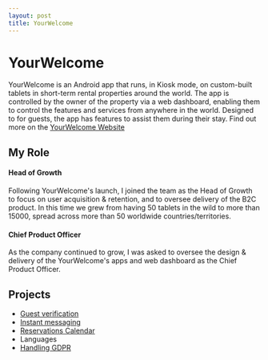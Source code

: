 ```yaml
---
layout: post
title: YourWelcome
---
```


# YourWelcome
YourWelcome is an Android app that runs, in Kiosk mode, on custom-built tablets in short-term rental properties around the world. The app is controlled by the owner of the property via a web dashboard, enabling them to control the features and services from anywhere in the world. Designed to for guests, the app has features to assist them during their stay. Find out more on the [YourWelcome Website](http://wwww.yourwelcome.com)

## My Role 
#### Head of Growth
Following YourWelcome's launch, I joined the team as the Head of Growth to focus on user acquisition & retention, and to oversee delivery of the B2C product. In this time we grew from having 50 tablets in the wild to more than 15000, spread across more than 50 worldwide countries/territories. 
#### Chief Product Officer
As the company continued to grow, I was asked to oversee the design & delivery of the YourWelcome's apps and web dashboard as the Chief Product Officer.

## Projects

* [Guest verification](./yourwelcome/_guest_verification)
* [Instant messaging](./yourwelcome/_instant_messaging)
* [Reservations Calendar](./yourwelcome/_reservation_calendar)
* Languages
* [Handling GDPR](./yourwelcome/_gdpr)
